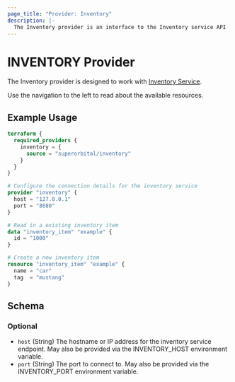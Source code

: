 ```yaml
---
page_title: "Provider: Inventory"
description: |-
  The Inventory provider is an interface to the Inventory service API
---
```


# INVENTORY Provider

The Inventory provider is designed to work with [Inventory Service](https://github.com/superorbital/inventory-service).

Use the navigation to the left to read about the available resources.

## Example Usage

```terraform
terraform {
  required_providers {
    inventory = {
      source = "superorbital/inventory"
    }
  }
}

# Configure the connection details for the inventory service
provider "inventory" {
  host = "127.0.0.1"
  port = "8080"
}

# Read in a existing inventory item
data "inventory_item" "example" {
  id = "1000"
}

# Create a new inventory item
resource "inventory_item" "example" {
  name = "car"
  tag  = "mustang"
}
```

<!-- schema generated by tfplugindocs -->
## Schema

### Optional

- `host` (String) The hostname or IP address for the inventory service endpoint. May also be provided via the INVENTORY_HOST environment variable.
- `port` (String) The port to connect to. May also be provided via the INVENTORY_PORT environment variable.
